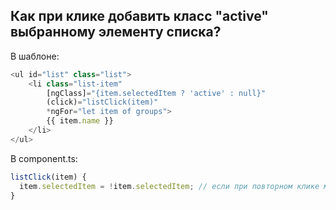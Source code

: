 ## <a name="add-class"></a> Как при клике добавить класс "active" выбранному элементу списка?

В шаблоне:

```typescript
<ul id="list" class="list">
	<li class="list-item"
		[ngClass]="{item.selectedItem ? 'active' : null}"
		(click)="listClick(item)"
		*ngFor="let item of groups">
		{{ item.name }}
	</li>
</ul>
```

В component.ts:

```typescript
listClick(item) {
  item.selectedItem = !item.selectedItem; // если при повторном клике мы хотим убрать класс 'active'
}
```

<br/>
